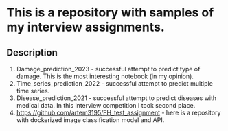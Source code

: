 # This is a repository with samples of my interview assignments. 

## Description 
1. Damage_prediction_2023 - successful attempt to predict type of damage. This is the most interesting notebook (in my opinion). 
2. Time_series_prediction_2022 - successful attempt to predict multiple time series.
3. Disease_prediction_2021 - successful attempt to predict diseases with medical data. In this interview competition I took second place. 
4. https://github.com/artem3195/FH_test_assignment - here is a repository with dockerized image classification model and API.